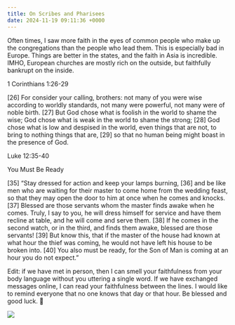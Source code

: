 ```yaml
---
title: On Scribes and Pharisees
date: 2024-11-19 09:11:36 +0000
---
```


Often times, I saw more faith in the eyes of common people who make up the congregations than the people who lead them. This is especially bad in Europe. Things are better in the states, and the faith in Asia is incredible. IMHO, European churches are mostly rich on the outside, but faithfully bankrupt on the inside.

1 Corinthians 1:26-29

[26] For consider your calling, brothers: not many of you were wise according to worldly standards, not many were powerful, not many were of noble birth. [27] But God chose what is foolish in the world to shame the wise; God chose what is weak in the world to shame the strong; [28] God chose what is low and despised in the world, even things that are not, to bring to nothing things that are, [29] so that no human being might boast in the presence of God.

Luke 12:35-40

You Must Be Ready

[35] “Stay dressed for action and keep your lamps burning, [36] and be like men who are waiting for their master to come home from the wedding feast, so that they may open the door to him at once when he comes and knocks. [37] Blessed are those servants whom the master finds awake when he comes. Truly, I say to you, he will dress himself for service and have them recline at table, and he will come and serve them. [38] If he comes in the second watch, or in the third, and finds them awake, blessed are those servants! [39] But know this, that if the master of the house had known at what hour the thief was coming, he would not have left his house to be broken into. [40] You also must be ready, for the Son of Man is coming at an hour you do not expect.”

Edit: if we have met in person, then I can smell your faithfulness from your body language without you uttering a single word. If we have exchanged messages online, I can read your faithfulness between the lines. I would like to remind everyone that no one knows that day or that hour. Be blessed and good luck. 🙏

![](/083b515fddc3fdfabecbf890c87e0943.jpeg)